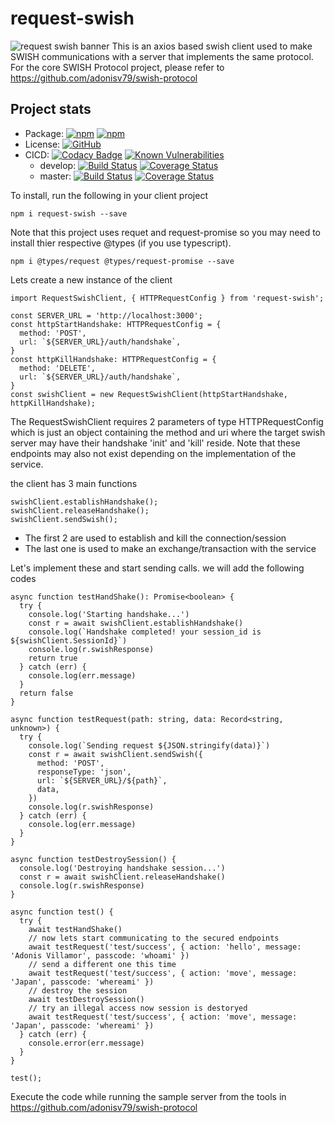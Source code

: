 # request-swish
![request swish banner](https://adonisv79.github.io/request-swish/images/banner.png)
This is an axios based swish client used to make SWISH communications with a server that implements the same protocol. For the core SWISH Protocol project, please refer to https://github.com/adonisv79/swish-protocol

## Project stats
* Package: [![npm](https://img.shields.io/npm/v/request-swish.svg)](https://www.npmjs.com/package/request-swish) [![npm](https://img.shields.io/npm/dm/request-swish.svg)](https://www.npmjs.com/package/request-swish)
* License: [![GitHub](https://img.shields.io/github/license/adonisv79/request-swish.svg)](https://github.com/adonisv79/request-swish/blob/master/LICENSE)
* CICD: [![Codacy Badge](https://app.codacy.com/project/badge/Grade/b8dd3e1b4fe54c90a96b9b6a25981018)](https://www.codacy.com/gh/adonisv79/request-swish/dashboard?utm_source=github.com&amp;utm_medium=referral&amp;utm_content=adonisv79/request-swish&amp;utm_campaign=Badge_Grade) [![Known Vulnerabilities](https://snyk.io/test/github/adonisv79/request-swish/badge.svg)](https://snyk.io/test/github/adonisv79/request-swish)
  * develop: [![Build Status](https://www.travis-ci.com/adonisv79/request-swish.svg?branch=develop)](https://www.travis-ci.com/adonisv79/request-swish) [![Coverage Status](https://coveralls.io/repos/github/adonisv79/request-swish/badge.svg?branch=develop)](https://coveralls.io/github/adonisv79/request-swish?branch=develop)
  * master: [![Build Status](https://www.travis-ci.com/adonisv79/request-swish.svg?branch=master)](https://www.travis-ci.com/adonisv79/request-swish) [![Coverage Status](https://coveralls.io/repos/github/adonisv79/request-swish/badge.svg?branch=master)](https://coveralls.io/github/adonisv79/request-swish?branch=master)

To install, run the following in your client project
```
npm i request-swish --save
```
Note that this project uses requet and request-promise so you may need to install thier respective @types (if you use typescript).
```
npm i @types/request @types/request-promise --save
```

Lets create a new instance of the client
```
import RequestSwishClient, { HTTPRequestConfig } from 'request-swish';
  
const SERVER_URL = 'http://localhost:3000';
const httpStartHandshake: HTTPRequestConfig = {
  method: 'POST',
  url: `${SERVER_URL}/auth/handshake`,
}
const httpKillHandshake: HTTPRequestConfig = {
  method: 'DELETE',
  url: `${SERVER_URL}/auth/handshake`,
}
const swishClient = new RequestSwishClient(httpStartHandshake, httpKillHandshake);
```
The RequestSwishClient requires 2 parameters of type HTTPRequestConfig  which is just an object containing the method and uri where the target swish server may have their handshake 'init' and 'kill' reside. Note that these endpoints may also not exist depending on the implementation of the service.

the client has 3 main functions
```
swishClient.establishHandshake();
swishClient.releaseHandshake();
swishClient.sendSwish();
```
* The first 2 are used to establish and kill the connection/session
* The last one is used to make an exchange/transaction with the service

Let's implement these and start sending calls. we will add the following codes
```
async function testHandShake(): Promise<boolean> {
  try {
    console.log('Starting handshake...')
    const r = await swishClient.establishHandshake()
    console.log(`Handshake completed! your session_id is ${swishClient.SessionId}`)
    console.log(r.swishResponse)
    return true
  } catch (err) {
    console.log(err.message)
  }
  return false
}

async function testRequest(path: string, data: Record<string, unknown>) {
  try {
    console.log(`Sending request ${JSON.stringify(data)}`)
    const r = await swishClient.sendSwish({
      method: 'POST',
      responseType: 'json',
      url: `${SERVER_URL}/${path}`,
      data,
    })
    console.log(r.swishResponse)
  } catch (err) {
    console.log(err.message)
  }
}

async function testDestroySession() {
  console.log('Destroying handshake session...')
  const r = await swishClient.releaseHandshake()
  console.log(r.swishResponse)
}

async function test() {
  try {
    await testHandShake()
    // now lets start communicating to the secured endpoints
    await testRequest('test/success', { action: 'hello', message: 'Adonis Villamor', passcode: 'whoami' })
    // send a different one this time
    await testRequest('test/success', { action: 'move', message: 'Japan', passcode: 'whereami' })
    // destroy the session
    await testDestroySession()
    // try an illegal access now session is destoryed
    await testRequest('test/success', { action: 'move', message: 'Japan', passcode: 'whereami' })
  } catch (err) {
    console.error(err.message)
  }
}

test();

```

Execute the code while running the sample server from the tools in https://github.com/adonisv79/swish-protocol
